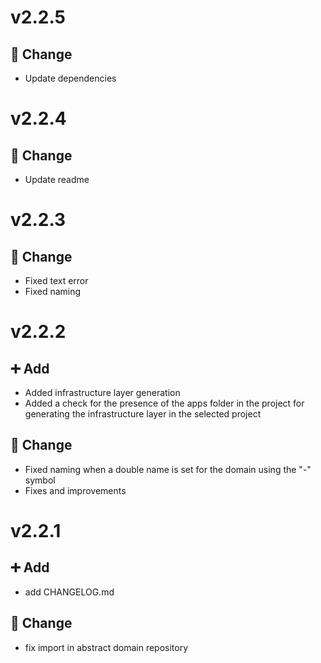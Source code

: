 # v2.2.5
## 🐛 Change
- Update dependencies

# v2.2.4
## 🐛 Change
- Update readme
  
# v2.2.3
## 🐛 Change
- Fixed text error
- Fixed naming

# v2.2.2
## ➕ Add
- Added infrastructure layer generation
- Added a check for the presence of the apps folder in the project for generating the infrastructure layer in the selected project
## 🐛 Change
- Fixed naming when a double name is set for the domain using the "-" symbol
- Fixes and improvements

# v2.2.1
## ➕ Add
- add CHANGELOG.md
## 🐛 Change
- fix import in abstract domain repository